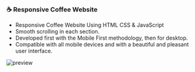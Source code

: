 
### ☕ Responsive Coffee Website

- Responsive Coffee Website Using HTML CSS & JavaScript
- Smooth scrolling in each section.
- Developed first with the Mobile First methodology, then for desktop.
- Compatible with all mobile devices and with a beautiful and pleasant user interface.


![preview](https://user-images.githubusercontent.com/83687589/177055734-cb133012-f1fd-4968-abb9-7f09eb9a63a9.png)
